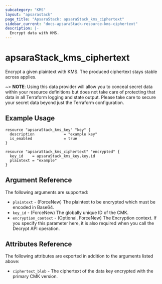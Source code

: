 ```yaml
---
subcategory: "KMS"
layout: "apsarastack"
page_title: "ApsaraStack: apsaraStack_kms_ciphertext"
sidebar_current: "docs-apsaraStack-resource-kms-ciphertext"
description: |-
  Encrypt data with KMS.
---
```


# apsaraStack\_kms\_ciphertext

Encrypt a given plaintext with KMS. The produced ciphertext stays stable across applies. 

~> **NOTE**: Using this data provider will allow you to conceal secret data within your resource definitions but does not take care of protecting that data in all Terraform logging and state output. Please take care to secure your secret data beyond just the Terraform configuration.

## Example Usage

```
resource "apsaraStack_kms_key" "key" {
  description             = "example key"
  is_enabled              = true
}

resource "apsaraStack_kms_ciphertext" "encrypted" {
  key_id    = apsaraStack_kms_key.key.id
  plaintext = "example"
}
```

## Argument Reference

The following arguments are supported:

* `plaintext` - (ForceNew) The plaintext to be encrypted which must be encoded in Base64.
* `key_id` - (ForceNew) The globally unique ID of the CMK.
* `encryption_context` -
  (Optional, ForceNew) The Encryption context. If you specify this parameter here, it is also required when you call the Decrypt API operation. 


## Attributes Reference

The following attributes are exported in addition to the arguments listed above:

* `ciphertext_blob` - The ciphertext of the data key encrypted with the primary CMK version.
